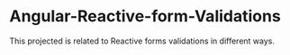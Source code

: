 # Angular-Reactive-form-Validations
This projected is related to Reactive forms validations in different ways.
